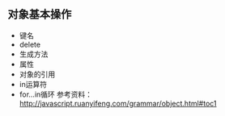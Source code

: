 ## 对象基本操作
  * 键名
  * delete
  * 生成方法
  * 属性
  * 对象的引用
  * in运算符
  * for…in循环
参考资料：http://javascript.ruanyifeng.com/grammar/object.html#toc1
